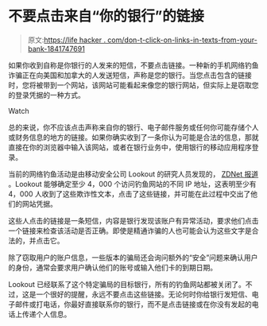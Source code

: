 # 不要点击来自“你的银行”的链接

> 原文:[https://life hacker . com/don-t-click-on-links-in-texts-from-your-bank-1841747691](https://lifehacker.com/dont-click-on-links-in-texts-from-your-bank-1841747691)

如果你收到自称是你银行的人发来的短信，不要点击链接。一种新的手机网络钓鱼诈骗正在向美国和加拿大的人发送短信，声称是您的银行。当您点击包含的链接时，您将被带到一个网站，该网站可能看起来像您的银行网站，但实际上是窃取您的登录凭据的一种方式。

Watch

总的来说，你不应该点击声称来自你的银行、电子邮件服务或任何你可能存储个人或财务信息的地方的链接。如果你确实收到了一条你认为可能是合法的信息，那就直接在你的浏览器中输入该网站，或者在银行业务中，使用银行的移动应用程序登录。

当前的网络钓鱼活动是由移动安全公司 Lookout 的研究人员发现的， [ZDNet 报道](https://www.zdnet.com/article/this-mobile-phishing-scam-targeted-bank-app-users-thousands-clicked-through/) 。Lookout 能够确定至少 4，000 个访问钓鱼网站的不同 IP 地址，这表明至少有 4，000 人收到了这些欺诈性文本，点击了这些链接，并可能在此过程中交出了他们的网站凭据。

这些人点击的链接是一条短信，内容是银行发现该账户有异常活动，要求他们点击一个链接来检查该活动是否正确。即使是精通诈骗的人也可能会认为这些文字是合法的，并点击它。

除了窃取用户的账户信息，一些版本的骗局还会询问额外的“安全”问题来确认用户的身份，通常会要求用户确认他们的账号或输入他们卡的到期日期。

Lookout 已经联系了这个特定骗局的目标银行，所有的钓鱼网站都被关闭了。不过，这是一个很好的提醒，永远不要点击这些链接。无论何时你给银行发短信、电子邮件或打电话，你最好直接联系你的银行，而不是点击链接或在你没有发起的电话上传递个人信息。